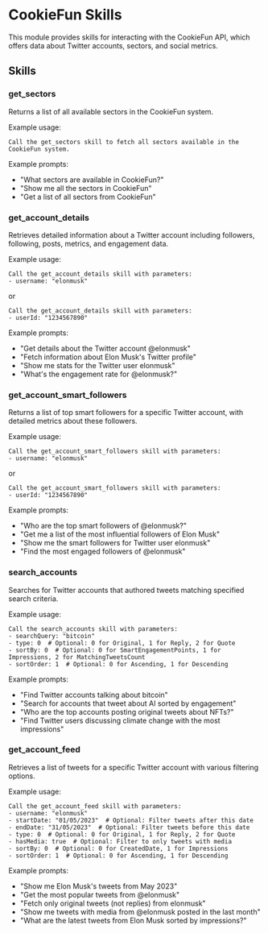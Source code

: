 # CookieFun Skills

This module provides skills for interacting with the CookieFun API, which offers data about Twitter accounts, sectors, and social metrics.

## Skills

### get_sectors

Returns a list of all available sectors in the CookieFun system.

Example usage:
```
Call the get_sectors skill to fetch all sectors available in the CookieFun system.
```

Example prompts:
- "What sectors are available in CookieFun?"
- "Show me all the sectors in CookieFun"
- "Get a list of all sectors from CookieFun"

### get_account_details

Retrieves detailed information about a Twitter account including followers, following, posts, metrics, and engagement data.

Example usage:
```
Call the get_account_details skill with parameters:
- username: "elonmusk" 
```

or 

```
Call the get_account_details skill with parameters:
- userId: "1234567890"
```

Example prompts:
- "Get details about the Twitter account @elonmusk"
- "Fetch information about Elon Musk's Twitter profile"
- "Show me stats for the Twitter user elonmusk"
- "What's the engagement rate for @elonmusk?"

### get_account_smart_followers

Returns a list of top smart followers for a specific Twitter account, with detailed metrics about these followers.

Example usage:
```
Call the get_account_smart_followers skill with parameters:
- username: "elonmusk"
```

or

```
Call the get_account_smart_followers skill with parameters:
- userId: "1234567890"
```

Example prompts:
- "Who are the top smart followers of @elonmusk?"
- "Get me a list of the most influential followers of Elon Musk"
- "Show me the smart followers for Twitter user elonmusk"
- "Find the most engaged followers of @elonmusk"

### search_accounts

Searches for Twitter accounts that authored tweets matching specified search criteria.

Example usage:
```
Call the search_accounts skill with parameters:
- searchQuery: "bitcoin"
- type: 0  # Optional: 0 for Original, 1 for Reply, 2 for Quote
- sortBy: 0  # Optional: 0 for SmartEngagementPoints, 1 for Impressions, 2 for MatchingTweetsCount
- sortOrder: 1  # Optional: 0 for Ascending, 1 for Descending
```

Example prompts:
- "Find Twitter accounts talking about bitcoin"
- "Search for accounts that tweet about AI sorted by engagement"
- "Who are the top accounts posting original tweets about NFTs?"
- "Find Twitter users discussing climate change with the most impressions"

### get_account_feed

Retrieves a list of tweets for a specific Twitter account with various filtering options.

Example usage:
```
Call the get_account_feed skill with parameters:
- username: "elonmusk"
- startDate: "01/05/2023"  # Optional: Filter tweets after this date
- endDate: "31/05/2023"  # Optional: Filter tweets before this date
- type: 0  # Optional: 0 for Original, 1 for Reply, 2 for Quote
- hasMedia: true  # Optional: Filter to only tweets with media
- sortBy: 0  # Optional: 0 for CreatedDate, 1 for Impressions
- sortOrder: 1  # Optional: 0 for Ascending, 1 for Descending
```

Example prompts:
- "Show me Elon Musk's tweets from May 2023"
- "Get the most popular tweets from @elonmusk"
- "Fetch only original tweets (not replies) from elonmusk"
- "Show me tweets with media from @elonmusk posted in the last month"
- "What are the latest tweets from Elon Musk sorted by impressions?"
